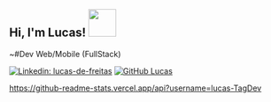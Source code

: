 <h2> Hi, I'm Lucas! <img src="https://media.giphy.com/media/mGcNjsfWAjY5AEZNw6/giphy.gif" width="50"></h2>

~#Dev Web/Mobile (FullStack)

[![Linkedin: lucas-de-freitas](https://img.shields.io/badge/LinkedIn-0077B5?style=for-the-badge&logo=linkedin&logoColor=white&link=https://www.linkedin.com/in/lucas-de-freitas/)](https://www.linkedin.com/in/lucas-de-freitas/)
[![GitHub Lucas](https://img.shields.io/github/followers/lucas-tagdev?label=follow&style=social)](https://github.com/lucas-TagDev)


https://github-readme-stats.vercel.app/api?username=lucas-TagDev
